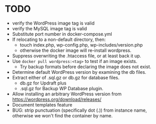 # TODO

- verify the WordPress image tag is valid
- verify the MySQL image tag is valid
- Substitute port number in docker-compose.yml
- If relocating to a non-default directory, then:
    - touch index.php, wp-config.php, wp-includes/version.php
    - otherwise the docker image will re-install wordpress.
- Suppress overwriting the .htaccess file, or at least back it up.
- Use `docker pull wordpress:<tag>` to test if an image exists.
    - Try backup formats before declaring the image does not exist.
- Determine default WordPress version by examining the db files.
- Extract either of .sql.gz or db.gz for database files.
    - db.gz for Updraft plus
    - .sql.gz for Backup WP Database plugin.
- Allow installing an arbitrary WordPress version from https://wordpress.org/download/releases/
- Document templates feature
- BUG: strip punctuation (specifically dot (.)) from instance name, otherwise we won't find the container by name.
